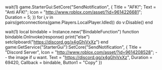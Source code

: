 wait(1)
game.StarterGui:SetCore("SendNotification", {
Title = "AFK!"; 
Text = "Anti AFK!"; 
Icon = "http://www.roblox.com/asset/?id=9614226681";
Duration = 5; 
})
for i,v in pairs(getconnections(game.Players.LocalPlayer.Idled)) do
v:Disable()
end

wait(1)
local bindable = Instance.new("BindableFunction")
function bindable.OnInvoke(response)
	print("else")
	setclipboard("https://discord.gg/x4gGhjVxXz")
end
game:GetService("StarterGui"):SetCore("SendNotification", {
	Title = "Discord Server",
	Icon = "http://www.roblox.com/asset/?id=9614208528"; -- the image if u want. 
	Text = "https://discord.gg/x4gGhjVxXz",
	Duration = 69420,
	Callback = bindable,
	Button1 = "Copy"
})
